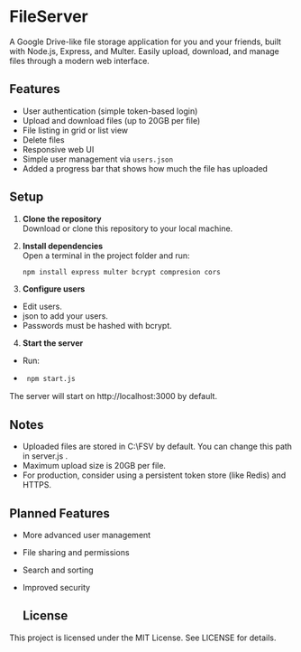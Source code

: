 # FileServer

A Google Drive-like file storage application for you and your friends, built with Node.js, Express, and Multer. Easily upload, download, and manage files through a modern web interface.

## Features

- User authentication (simple token-based login)
- Upload and download files (up to 20GB per file)
- File listing in grid or list view
- Delete files
- Responsive web UI
- Simple user management via `users.json`
- Added a progress bar that shows how much the file has uploaded

## Setup

1. **Clone the repository**  
   Download or clone this repository to your local machine.

2. **Install dependencies**  
   Open a terminal in the project folder and run:
   ```bash
   npm install express multer bcrypt compresion cors
   
3. **Configure users**
 - Edit users.
 - json to add your users.
 - Passwords must be hashed with bcrypt.

4. **Start the server**
- Run:
- ```bash
   npm start.js
  
The server will start on http://localhost:3000 by default.

## Notes
- Uploaded files are stored in C:\FSV by default. You can change this path in server.js .
- Maximum upload size is 20GB per file.
- For production, consider using a persistent token store (like Redis) and HTTPS.

## Planned Features
- More advanced user management
- File sharing and permissions
- Search and sorting
- Improved security

  ## License
This project is licensed under the MIT License. See LICENSE for details.
